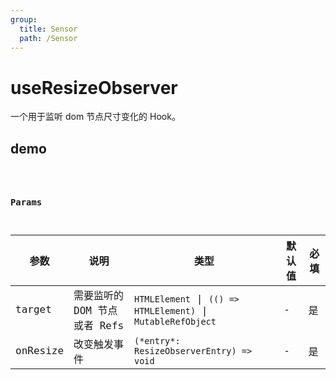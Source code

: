 ```yaml
---
group:
  title: Sensor
  path: /Sensor
---
```


# useResizeObserver

一个用于监听 dom 节点尺寸变化的 Hook。

## demo

<code src="./Demo/index.tsx"/>

### Params

| 参数    | 说明                                         | 类型                   | 默认值 | 必填 |
|---------|----------------------------------------------|------------------------|--------|--------|
| target | 需要监听的DOM 节点或者 Refs | `HTMLElement` \| `(() => HTMLElement)` \| `MutableRefObject` | -      | 是     |
| onResize | 改变触发事件 | `(*entry*: ResizeObserverEntry) => void` | - | 是 |

